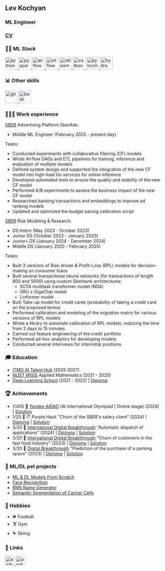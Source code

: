 ## Lev Kochyan
### ML Engineer
</a>

### [CV](https://drive.google.com/file/d/16vga45GRKijpymcJ1en2OzfxSro_X0HA/view?usp=sharing)
</a>

### 🤹🏽 ML Stack
<p align="left"> 
  <a href="https://www.python.org" target="_blank"> 
    <img src="https://upload.wikimedia.org/wikipedia/commons/thumb/c/c3/Python-logo-notext.svg/1869px-Python-logo-notext.svg.png" alt="python" height="40"/>
  </a>

  <a href="https://spark.apache.org/docs/latest/api/python/index.html" target="_blank">
    <img src="https://upload.wikimedia.org/wikipedia/commons/thumb/f/f3/Apache_Spark_logo.svg/2560px-Apache_Spark_logo.svg.png" alt="pyspark" height="40"/>
  </a>

  <a href="https://airflow.apache.org/" target="_blank">
    <img src="https://upload.wikimedia.org/wikipedia/commons/thumb/d/de/AirflowLogo.png/1600px-AirflowLogo.png" alt="airflow" height="40"/>
  </a>

  <a href="https://mlflow.org/" target="_blank">
    <img src="https://mlflow.org/img/mlflow-black.svg" alt="mlflow" height="40"/>
  </a>

  <a href="https://scikit-learn.org/stable/" target="_blank"> 
    <img src="https://upload.wikimedia.org/wikipedia/commons/thumb/0/05/Scikit_learn_logo_small.svg/223px-Scikit_learn_logo_small.svg.png" alt="sklearn" height="40"/>
  </a>

  <a href="https://catboost.ai/" target="_blank"> 
    <img src="https://upload.wikimedia.org/wikipedia/commons/thumb/c/cc/CatBoostLogo.png/120px-CatBoostLogo.png" alt="catboost" height="40"/>
  </a>
  
  <a href="https://pytorch.org/" target="_blank"> 
    <img src="https://upload.wikimedia.org/wikipedia/commons/thumb/1/10/PyTorch_logo_icon.svg/992px-PyTorch_logo_icon.svg.png?20200318225611" alt="pytorch" height="40"/>
  </a>

  <a href="https://hydra.cc/docs/intro/" target="_blank"> 
    <img src="https://hydra.cc/img/logo.svg" alt="hydra" height="40"/>
  </a>
  
</p>
  
### 📊 Other skills
  
  <a href="https://git-scm.com/" target="_blank"> 
    <img src="https://upload.wikimedia.org/wikipedia/commons/thumb/e/e0/Git-logo.svg/288px-Git-logo.svg.png" alt="git" height="40"/>
  </a>
  
  <a href="https://www.gnu.org/savannah-checkouts/gnu/bash/manual/bash.html" target="_blank"> 
    <img src="https://upload.wikimedia.org/wikipedia/commons/thumb/4/4b/Bash_Logo_Colored.svg/2048px-Bash_Logo_Colored.svg.png" alt="bash" height="40"/>
  </a>

### 👨🏻‍💻 Work experience

[SBER](https://www.sberbank.ru) Advertising Platform SberAds:
* Middle ML Engineer (February 2025 - present day)

Tasks:
- Conducted experiments with collaborative filtering (CF) models
- Wrote Airflow DAGs and ETL pipelines for training, inference and evaluation of multiple models
- Defined system design and supported the integration of the new CF model into high-load Go services for online inference
- Developed automated tests to ensure the quality and stability of the new CF model
- Performed A/B experiments to assess the business impact of the new CF model
- Researched banking transactions and embeddings to improve ad ranking models
- Updated and optimized the budget pacing calibration script

[SBER](https://www.sberbank.ru) Risk Modeling & Research:
* DS Intern (May 2023 - October 2023)
* Junior DS (October 2023 - January 2023) 
* Junior+ DS (January 2024 - December 2024)
* Middle DS (January 2025 - February 2025)

Tasks:
- Built 3 versions of Risk-driven \& Profit-Loss (RPL) models for decision-making on consumer loans
- Built several transactional neural networks (for transactions of length 800 and 5000) using custom Sberbank architectures:
  - SOTA multitask transformer model (NDA)
  - GRU x GigaChat model
  - Linformer model
- Built Take-up model for credit cards (probability of taking a credit card on the proposed terms)
- Performed calibration and modeling of the migration matrix for various versions of RPL models
- Wrote a library to automate calibration of RPL models, reducing the time from 2 days to 15 minutes
- Carried out feature engineering of the credit portfolio
- Performed ad-hoc analytics for developing models
- Conducted several interviews for internship positions

### 🎓 Education
* [ITMO AI Talent Hub](https://ai.itmo.ru/) (2025-2027)
* [NUST MISIS](https://misis.ru) Applied Mathematics (2021 - 2025)
* [Deep Learning School](https://dls.samcs.ru/) (2021 - 2022) | [Diploma](https://drive.google.com/file/d/1Ru6VRlJSXV4j530yw1Y-IlVPEVgy9ya_/view?usp=share_link)

### 🏆 Achievements
* 1/400 🥇 [Yandex AIDAO](https://education.yandex.ru/aidao) (AI International Olympiad | Online stage) (2024) | [Solution](https://github.com/incllude/AIDAO24)
* 1/20 🥇 IT Purple Hack "Churn of the SBER's salary client" (2024) | [Diploma](https://drive.google.com/file/d/1MA6gHccaXQbZDweaPibx3QsDZj3eTWFG/view?usp=sharing) | [Solution](https://github.com/KochyanLV/It_Purple_Hack)
* 3/20 🥉 [International Digital Breakthrough](https://hacks-ai.ru/) "Automatic dispatch of applications" (2024) | [Diploma](https://drive.google.com/file/d/1oFVTSZmcsAHiHPQ8PZ20iLQNa8Xs252f/view?usp=sharing) | [Solution](https://github.com/KochyanLV/CP_International)
* 3/20 🥉 [International Digital Breakthrough](https://hacks-ai.ru/) "Churn of customers in the fast food industry" (2023) | [Diploma](https://drive.google.com/file/d/184WJa_VcE31BYuchuT1YG__AmlHBQ9Tb/view?usp=sharing) | [Solution](https://github.com/KochyanLV/International_DigitalBreakthtough_BK)
* 3/20 🥉 [Digital Breakthrough](https://hacks-ai.ru/) "Prediction of the purchase of a parking space" (2023) | [Diploma](https://drive.google.com/file/d/1uxLFrAnh6MvEnr-5OvDvA2UIfcNTWa_E/view?usp=sharing) | [Solution](https://github.com/KochyanLV/Digital_Breakthrough)

### 🐶 ML/DL pet projects
* [ML & DL Models From Scratch](https://github.com/KochyanLV/Machine-Learning-Models)
* [Face Recognition](https://github.com/KochyanLV/Face-Recognition-Project/blob/main/project_face_recognition.ipynb)
* [RNN Name Generator](https://github.com/KochyanLV/Machine-Learning-Models/blob/main/DL/RNN_Name_Generator.ipynb)
* [Semantic Segmentation of Cancer Cells](https://github.com/KochyanLV/semantic-segmentation/blob/main/semantic-segmentation.ipynb)

### 🎲 Hobbies
* ⚽ Football
* 🏋️ Gym
* ⛷️ Skiing

### 🔗 Links
<p align="left"> 
  <a href="https://www.linkedin.com/in/kochyanlv/" target="_blank"> 
    <img src="https://upload.wikimedia.org/wikipedia/commons/thumb/c/ca/LinkedIn_logo_initials.png/800px-LinkedIn_logo_initials.png" alt="android" width="30" height="30"/> 
  </a>
  <a href="https://t.me/kochyanlv" target="_blank"> 
    <img src="https://upload.wikimedia.org/wikipedia/commons/thumb/8/82/Telegram_logo.svg/1024px-Telegram_logo.svg.png" alt="android" width="30" height="30"/> 
  </a>
</p>
